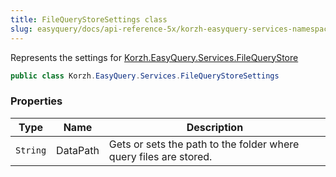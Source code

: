 ```yaml
---
title: FileQueryStoreSettings class
slug: easyquery/docs/api-reference-5x/korzh-easyquery-services-namespace/filequerystoresettings-class
---
```



Represents the settings for [Korzh.EasyQuery.Services.FileQueryStore](/api-reference-5x/korzh-easyquery-services-namespace/filequerystore-class)
```csharp
public class Korzh.EasyQuery.Services.FileQueryStoreSettings

```

### Properties

| Type | Name | Description | 
| --- | --- | --- | 
| `String` | DataPath | Gets or sets the path to the folder where query files are stored. |